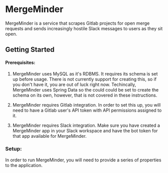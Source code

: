 # MergeMinder
MergeMinder is a service that scrapes Gitlab projects for open merge requests and sends increasingly hostile Slack messages to users as they sit open.
## Getting Started
#### Prerequisites:

1. MergeMinder uses MySQL as it's RDBMS.  It requires its schema is set up before usage.  There is not currently support for creating this, so if you don't have it, you are out of luck right now.  Techincally, MergeMinder uses Spring Data so the could could be set to create the schema on its own, however, that is not covered in these instructions. 

2. MergeMinder requires Gitlab integration.  In order to set this up, you will need to have a Gitlab user's API token with API permissions assigned to it.

3. MergeMinder requires Slack integration.  Make sure you have created a MergeMinder app in your Slack workspace and have the bot token for that app available for MergeMinder.

   

### Setup:

In order to run MergeMinder, you will need to provide a series of properties to the application.

